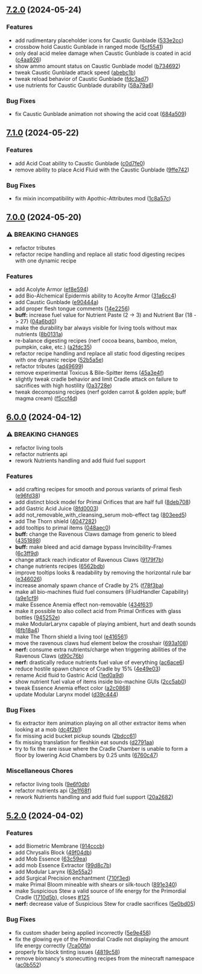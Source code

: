 ## [7.2.0](https://github.com/Elenterius/Biomancy/compare/1.20.1-v2.7.1.0...1.20.1-v2.7.2.0) (2024-05-24)


### Features

* add rudimentary placeholder icons for Caustic Gunblade ([533e2cc](https://github.com/Elenterius/Biomancy/commit/533e2ccdd84cf85a5e2cbe80580cc4e3652f094e))
* crossbow hold Caustic Gunblade in ranged mode ([5cf5541](https://github.com/Elenterius/Biomancy/commit/5cf5541c9c4f84fefd08a1c1215c5584a8d23df2))
* only deal acid melee damage when Caustic Gunblade is coated in acid ([c4aa926](https://github.com/Elenterius/Biomancy/commit/c4aa926edc690ad834f191a413c8534b24d21fa2))
* show ammo amount status on Caustic Gunblade model ([b734692](https://github.com/Elenterius/Biomancy/commit/b734692cfd9485337edd3b3a608d3847eb8aac65))
* tweak Caustic Gunblade attack speed ([abebc1b](https://github.com/Elenterius/Biomancy/commit/abebc1b27ec828680e06efc057c12d8729a11ad9))
* tweak reload behavior of Caustic Gunblade ([fdc3ad7](https://github.com/Elenterius/Biomancy/commit/fdc3ad7dc8da272371508d4d4ed63ef3e9d8388f))
* use nutrients for Caustic Gunblade durability ([58a79a6](https://github.com/Elenterius/Biomancy/commit/58a79a662b678bc774aa924e50e816a0be227ea8))


### Bug Fixes

* fix Caustic Gunblade animation not showing the acid coat ([684a509](https://github.com/Elenterius/Biomancy/commit/684a5096f4ff1a2a6317b3788d4298d9e42fbf6f))

## [7.1.0](https://github.com/Elenterius/Biomancy/compare/1.20.1-v2.7.0.0...1.20.1-v2.7.1.0) (2024-05-22)


### Features

* add Acid Coat ability to Caustic Gunblade ([c0d7fe0](https://github.com/Elenterius/Biomancy/commit/c0d7fe0953fe4e54a6b39194320b1541c43d2687))
* remove ability to place Acid Fluid with the Caustic Gunblade ([9ffe742](https://github.com/Elenterius/Biomancy/commit/9ffe742f3e6ad07d1f859157eb3d98808ce6c021))


### Bug Fixes

* fix mixin incompatibility with Apothic-Attributes mod ([1c8a57c](https://github.com/Elenterius/Biomancy/commit/1c8a57cd69f5a25ee27f32b8e1d8ef46f31d838d))

## [7.0.0](https://github.com/Elenterius/Biomancy/compare/1.20.1-v2.6.0.0...1.20.1-v2.7.0.0) (2024-05-20)


### ⚠ BREAKING CHANGES

* refactor tributes
* refactor recipe handling and replace all static food digesting recipes with one dynamic recipe

### Features

* add Acolyte Armor ([ef8e594](https://github.com/Elenterius/Biomancy/commit/ef8e59461180e7b78a048eee56d00662d728bc59))
* add Bio-Alchemical Epidermis ability to Acoylte Armor ([31a6cc4](https://github.com/Elenterius/Biomancy/commit/31a6cc49c05fc0abc9e169f0b43690a67004813b))
* add Caustic Gunblade ([e90444a](https://github.com/Elenterius/Biomancy/commit/e90444aedeffcbc6016834ba955d67a303af36a5))
* add proper flesh tongue comments ([14e2256](https://github.com/Elenterius/Biomancy/commit/14e22566a90492fe916047f3cbb44ec090bec1e6))
* **buff:** increase fuel value for Nutrient Paste (2 -> 3) and Nutrient Bar (18 -> 27) ([04a6bd0](https://github.com/Elenterius/Biomancy/commit/04a6bd0b0823681e79c30c620d05f3ded2634801))
* make the durability bar always visible for living tools without max nutrients ([8b0131a](https://github.com/Elenterius/Biomancy/commit/8b0131ac130c0dd1516b82abb91f414f08f22c91))
* re-balance digesting recipes (nerf cocoa beans, bamboo, melon, pumpkin, cake, etc.) ([a2fdc35](https://github.com/Elenterius/Biomancy/commit/a2fdc3569518f90b868841b89f0ca18e7391dd64))
* refactor recipe handling and replace all static food digesting recipes with one dynamic recipe ([52b5a5e](https://github.com/Elenterius/Biomancy/commit/52b5a5e1d53cf51285a065e360bea6a9e64e7056))
* refactor tributes ([ad49699](https://github.com/Elenterius/Biomancy/commit/ad496998442c72791da6c496e20cbe3c17ebfc94))
* remove experimental Toxicus & Bile-Spitter items ([45a3e4f](https://github.com/Elenterius/Biomancy/commit/45a3e4fc28db8095f71b9bbd2ba7d8fdfb271d49))
* slightly tweak cradle behavior and limit Cradle attack on failure to sacrifices with high hostility ([0a3728e](https://github.com/Elenterius/Biomancy/commit/0a3728e661fb841db46c632b9afece16a9faf8ff))
* tweak decomposing recipes (nerf golden carrot & golden apple; buff magma cream) ([f5ccf4d](https://github.com/Elenterius/Biomancy/commit/f5ccf4d5047b9c6349ebbcd00a520f394fd59762))

## [6.0.0](https://github.com/Elenterius/Biomancy/compare/1.20.1-v2.5.2.0...1.20.1-v2.6.0.0) (2024-04-12)


### ⚠ BREAKING CHANGES

* refactor living tools
* refactor nutrients api
* rework Nutrients handling and add fluid fuel support

### Features

* add crafting recipes for smooth and porous variants of primal flesh ([e96fd38](https://github.com/Elenterius/Biomancy/commit/e96fd3830415322d1fcf2ef5d9046f2dc0907dd3))
* add distinct block model for Primal Orifices that are half full ([8deb708](https://github.com/Elenterius/Biomancy/commit/8deb7087f66a90bec3451bbe2e89c629579cc985))
* add Gastric Acid Juice ([8fd0003](https://github.com/Elenterius/Biomancy/commit/8fd00034e4f1860ac00ba4ac759e14d924ca38e0))
* add not_removable_with_cleansing_serum mob-effect tag ([803eed5](https://github.com/Elenterius/Biomancy/commit/803eed5f70c6745b4a3567f31d86bacb06b6b9c0))
* add The Thorn shield ([4047282](https://github.com/Elenterius/Biomancy/commit/40472820b5277a88c92dd1aae24154bc373285aa))
* add tooltips to primal items ([048aec0](https://github.com/Elenterius/Biomancy/commit/048aec0c5cd32b16c8c1f458ccfd325506ec68fb))
* **buff:** change the Ravenous Claws damage from generic to bleed ([4351898](https://github.com/Elenterius/Biomancy/commit/43518981d59950e4e91eddd2eb646395a2b6e955))
* **buff:** make bleed and acid damage bypass Invincibility-Frames ([6c3ff9d](https://github.com/Elenterius/Biomancy/commit/6c3ff9d9e5278a8fbdb9c082d871a478a9f0d7ff))
* change attack reach indicator of Ravenous Claws ([9179f7b](https://github.com/Elenterius/Biomancy/commit/9179f7bd4e227c8740b14bae8f017a3a9deef0f8))
* change nutrients recipes ([6562bdb](https://github.com/Elenterius/Biomancy/commit/6562bdbf7a899610fbe9a1033286cc209ac81276))
* improve tooltips looks & readability by removing the horizontal rule bar ([e346026](https://github.com/Elenterius/Biomancy/commit/e346026caaed5e0a822983adaf78482b54b8e19f))
* increase anomaly spawn chance of Cradle by 2% ([f78f3ba](https://github.com/Elenterius/Biomancy/commit/f78f3baab6faf1c3adac4b83fd0e9645f90a601b))
* make all bio-machines fluid fuel consumers (IFluidHandler Capability) ([a9e1cf9](https://github.com/Elenterius/Biomancy/commit/a9e1cf9fbc4476cbe7fcb28e0e6cd6f048337805))
* make Essence Anemia effect non-removable ([434f631](https://github.com/Elenterius/Biomancy/commit/434f6310d45525a14f1771c904c6d1bca4a283da))
* make it possible to also collect acid from Primal Orifices with glass bottles ([945252e](https://github.com/Elenterius/Biomancy/commit/945252e9477a2639fa8000a24165ef20917e50e1))
* make ModularLarynx capable of playing ambient, hurt and death sounds ([6fb18a4](https://github.com/Elenterius/Biomancy/commit/6fb18a476dd8f97a7069b09ad73a79ef4b822ab5))
* make The Thorn shield a living tool ([e416561](https://github.com/Elenterius/Biomancy/commit/e416561c9c7c7a79e063d63046b761ac4b91ab8a))
* move the ravenous claws hud element below the crosshair ([693a108](https://github.com/Elenterius/Biomancy/commit/693a10857f979910a10729b3c110cfc8908c15c3))
* **nerf:** consume extra nutrients/charge when triggering abilities of the Ravenous Claws ([d90c76b](https://github.com/Elenterius/Biomancy/commit/d90c76b8a0ae99082910361be0d47f8c5e462455))
* **nerf:** drastically reduce nutrients fuel value of everything ([ac6ace6](https://github.com/Elenterius/Biomancy/commit/ac6ace6845999bed25ab00f2176255498400d024))
* reduce hostile spawn chance of Cradle by 15% ([4e49e03](https://github.com/Elenterius/Biomancy/commit/4e49e0347969226e8a60cedb202ab6ab365be786))
* rename Acid fluid to Gastric Acid ([1ed0a9d](https://github.com/Elenterius/Biomancy/commit/1ed0a9dd74d7b0ccc18182a599cc695ee77702b0))
* show nutrient fuel value of items inside bio-machine GUIs ([2cc5ab0](https://github.com/Elenterius/Biomancy/commit/2cc5ab0f4335eca95f780d554c89d99973525bdf))
* tweak Essence Anemia effect color ([a2c0868](https://github.com/Elenterius/Biomancy/commit/a2c0868d16e990dec3b987c1e4750f2413f66294))
* update Modular Larynx model ([d39c444](https://github.com/Elenterius/Biomancy/commit/d39c44484f653c464b72c954b82a09538f7e3ea2))


### Bug Fixes

* fix extractor item animation playing on all other extractor items when looking at a mob ([dc4f2b1](https://github.com/Elenterius/Biomancy/commit/dc4f2b175cdc593f4ff5a141ecf24d446d2e5663))
* fix missing acid bucket pickup sounds ([2bdcc61](https://github.com/Elenterius/Biomancy/commit/2bdcc610294b52e47c3eb058a7e81f742313ce57))
* fix missing translation for fleshkin eat sounds ([d2791aa](https://github.com/Elenterius/Biomancy/commit/d2791aa84578200be06e2d745d0b3da8af397196))
* try to fix the rare issue where the Cradle Chamber is unable to form a floor by lowering Acid Chambers by 0.25 units ([6760c47](https://github.com/Elenterius/Biomancy/commit/6760c47d7253e25594159bbf69530fccdfd1065b))


### Miscellaneous Chores

* refactor living tools ([9e6f0db](https://github.com/Elenterius/Biomancy/commit/9e6f0db6be607f6382ffa518848c498c8f3dd948))
* refactor nutrients api ([3e1f68f](https://github.com/Elenterius/Biomancy/commit/3e1f68f7c4c59291a5348a523a32b726a73e0c98))
* rework Nutrients handling and add fluid fuel support ([20a2682](https://github.com/Elenterius/Biomancy/commit/20a2682130d9243060e8779e5cb299d8989c0fdb))

## [5.2.0](https://github.com/Elenterius/Biomancy/compare/1.20.1-v2.5.1.0...1.20.1-v2.5.2.0) (2024-04-02)


### Features

* add Biometric Membrane ([914cccb](https://github.com/Elenterius/Biomancy/commit/914cccb4e44973c3a43457d8da963b26cbe8b4d5))
* add Chrysalis Block ([49f04db](https://github.com/Elenterius/Biomancy/commit/49f04db5de9ffad23d0fcaa3d693034128bbb355))
* add Mob Essence ([63c59ea](https://github.com/Elenterius/Biomancy/commit/63c59ea143b58bbe25c4b6d866959975f77eb238))
* add mob Essence Extractor ([99d8c7b](https://github.com/Elenterius/Biomancy/commit/99d8c7b49d30689587ffbaa342cdea2e675eec88))
* add Modular Larynx ([63e55a2](https://github.com/Elenterius/Biomancy/commit/63e55a210bd02f97bf6c5c056847a9282bf3828a))
* add Surgical Precision enchantment ([710f3ed](https://github.com/Elenterius/Biomancy/commit/710f3ed9d992dc0ab1ba9fcac464f7231101ea18))
* make Primal Bloom mineable with shears or silk-touch ([891e340](https://github.com/Elenterius/Biomancy/commit/891e340b71f5623d69b31bc797fbece45621b05b))
* make Suspicious Stew a valid source of life energy for the Primordial Cradle ([1710d5b](https://github.com/Elenterius/Biomancy/commit/1710d5b9b89c4f181133c1ea310e9a2b5bf768bc)), closes [#125](https://github.com/Elenterius/Biomancy/issues/125)
* **nerf:** decrease value of Suspicious Stew for cradle sacrifices ([5e0bd05](https://github.com/Elenterius/Biomancy/commit/5e0bd0514ed48982c784034688177627a4d2447b))


### Bug Fixes

* fix custom shader being applied incorrectly ([5e9e458](https://github.com/Elenterius/Biomancy/commit/5e9e45883b2b95c134bc3eced46d9880772c5ac3))
* fix the glowing eye of the Primordial Cradle not displaying the amount life energy correctly ([7ca00fa](https://github.com/Elenterius/Biomancy/commit/7ca00fad03ab0b3b2124feff865f2a6d57e9842a))
* properly fix block tinting issues ([4819c58](https://github.com/Elenterius/Biomancy/commit/4819c586ae61deaca0b443e85bb8f93334354a55))
* remove biomancy's stonecutting recipes from the minecraft namespace ([ac0b552](https://github.com/Elenterius/Biomancy/commit/ac0b5524122846926e6365b7552239b8cf68733c))

